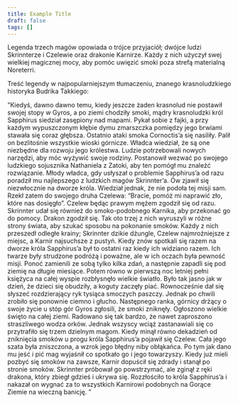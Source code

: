 ```yaml
---
title: Example Title
draft: false
tags: []
---
```

Legenda trzech magów opowiada o trójce przyjaciół; dwójce ludzi Skrinnterze i Czelewie oraz drakonie Karnirze. Każdy z nich użyczył swej wielkiej magicznej mocy, aby pomóc uwięzić smoki poza strefą materialną Noreterri.

Treść legendy w najpopularniejszym tłumaczeniu, znanego krasnoludzkiego historyka Budrika Takkiego:

”Kiedyś, dawno dawno temu, kiedy jeszcze żaden krasnolud nie postawił swojej stopy w Gyros, a po ziemi chodziły smoki, mądry krasnoludzki król Sapphirus siedział zasępiony nad mapami. Pykał sobie z fajki, a przy każdym wypuszczonym kłębie dymu zmarszczka pomiędzy jego brwiami stawała się coraz głębsza. Ostatnio ataki smoka Cornoctis’a się nasiliły. Palił on bezlitośnie wszystkie wioski górnicze. Władca wiedział, że są one niezbędne dla rozwoju jego królestwa. Ludzie potrzebowali nowych narzędzi, aby móc wyżywić swoje rodziny. Postanowił wezwać po swojego ludzkiego sojusznika Nathaniela z Zatoki, aby ten pomógł mu znaleźć rozwiązanie. Młody władca, gdy usłyszał o problemie Sapphirus’a od razu poradził mu najlepszego z ludzkich magów Skrinnter’a. Ów zjawił się niezwłocznie na dworze króla. Wiedział jednak, że nie podoła tej misji sam. Rzekł zatem do swojego druha Czelewa: “Bracie, pomóż mi naprawić zło, które nas dosięgło”. Czelew będąc prawym mężem zgodził się od razu. Skrinnter udał się również do smoko-podobnego Karnika, aby przekonać go do pomocy. Drakon zgodził się. Tak oto trzej z nich wyruszyli w różne strony świata, aby szukać sposobu na pokonanie smoków. Każdy z nich przeszedł odległe krainy; Skrinnter dzikie dżungle, Czelew najmroźniejsze z miejsc, a Karnir najsuchsze z pustyń. Kiedy znów spotkali się razem na dworze króla Sapphirus’a był to ostatni raz kiedy ich widziano razem. Ich twarze były strudzone podróżą i poważne, ale w ich oczach była pewność misji. Ponoć zamienili ze sobą tylko kilka zdań, a następnie zapadli się pod ziemię na długie miesiące. Potem równo w pierwszą noc letniej pełni księżyca na całej wyspie rozbłysnęło wielkie światło. Było tak jasno jak w dzień, że dzieci się obudziły, a koguty zaczęły piać. Równocześnie dał się słyszeć rozdzierający ryk tysiąca smoczych paszczy. Jednak po chwili zrobiło się ponownie ciemno i głucho. Następnego ranka, górnicy drżący o swoje życie u stóp gór Gyros zgłosili, że smoki zniknęły. Ogłoszono wielkie święto na całej ziemi. Radowano się tak bardzo, że nawet zaproszono straszliwego wodza orków. Jednak wszyscy wciąż zastanawiali się co przytrafiło się trzem dzielnym magom. Kiedy minął równo dekadzień od zniknięcia smoków u progu króla Sapphirus’a pojawił się Czelew. Cała jego szata była zniszczona, a wzrok jego błędny niby obłąkańca. Po tym jak dano mu jeść i pić mag wyjaśnił co spotkało go i jego towarzyszy. Kiedy już mieli pozbyć się smoków na zawsze, Karnir dopuścił się zdrady i stanął po stronie smoków. Skrinnter próbował go powstrzymać, ale zginął z ręki drakona, który zbiegł gdzieś i ukrywa się. Rozzłościło to króla Sapphirus’a i nakazał on wygnać za to wszystkich Karnirowi podobnych na Gorące Ziemie na wieczną banicję. ” 

